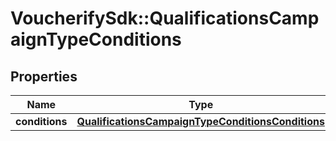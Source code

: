 # VoucherifySdk::QualificationsCampaignTypeConditions

## Properties

| Name | Type | Description | Notes |
| ---- | ---- | ----------- | ----- |
| **conditions** | [**QualificationsCampaignTypeConditionsConditions**](QualificationsCampaignTypeConditionsConditions.md) |  | [optional] |

